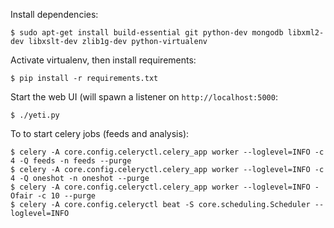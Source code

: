 Install dependencies:

    $ sudo apt-get install build-essential git python-dev mongodb libxml2-dev libxslt-dev zlib1g-dev python-virtualenv

Activate virtualenv, then install requirements:

    $ pip install -r requirements.txt

Start the web UI (will spawn a listener on `http://localhost:5000`:

    $ ./yeti.py

To to start celery jobs (feeds and analysis):

    $ celery -A core.config.celeryctl.celery_app worker --loglevel=INFO -c 4 -Q feeds -n feeds --purge
    $ celery -A core.config.celeryctl.celery_app worker --loglevel=INFO -c 4 -Q oneshot -n oneshot --purge
    $ celery -A core.config.celeryctl.celery_app worker --loglevel=INFO -Ofair -c 10 --purge
    $ celery -A core.config.celeryctl beat -S core.scheduling.Scheduler --loglevel=INFO
